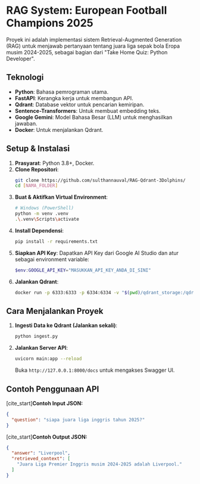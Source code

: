 # RAG System: European Football Champions 2025

Proyek ini adalah implementasi sistem Retrieval-Augmented Generation (RAG) untuk menjawab pertanyaan tentang juara liga sepak bola Eropa musim 2024-2025, sebagai bagian dari "Take Home Quiz: Python Developer".

## Teknologi
- **Python**: Bahasa pemrograman utama.
- **FastAPI**: Kerangka kerja untuk membangun API.
- **Qdrant**: Database vektor untuk pencarian kemiripan.
- **Sentence-Transformers**: Untuk membuat embedding teks.
- **Google Gemini**: Model Bahasa Besar (LLM) untuk menghasilkan jawaban.
- **Docker**: Untuk menjalankan Qdrant.

## Setup & Instalasi
1.  **Prasyarat**: Python 3.8+, Docker.
2.  **Clone Repositori**:
    ```bash
    git clone https://github.com/sulthannauval/RAG-Qdrant-3Dolphins/
    cd [NAMA_FOLDER]
    ```
3.  **Buat & Aktifkan Virtual Environment**:
    ```bash
    # Windows (PowerShell)
    python -m venv .venv
    .\.venv\Scripts\activate
    ```
4.  **Install Dependensi**:
    ```bash
    pip install -r requirements.txt
    ```
5.  **Siapkan API Key**:
    Dapatkan API Key dari Google AI Studio dan atur sebagai environment variable:
    ```powershell
    $env:GOOGLE_API_KEY="MASUKKAN_API_KEY_ANDA_DI_SINI"
    ```
6.  **Jalankan Qdrant**:
    ```bash
    docker run -p 6333:6333 -p 6334:6334 -v "$(pwd)/qdrant_storage:/qdrant/storage:z" qdrant/qdrant
    ```

## Cara Menjalankan Proyek
1.  **Ingesti Data ke Qdrant (Jalankan sekali)**:
    ```bash
    python ingest.py
    ```
2.  **Jalankan Server API**:
    ```bash
    uvicorn main:app --reload
    ```
    Buka `http://127.0.0.1:8000/docs` untuk mengakses Swagger UI.

## Contoh Penggunaan API

[cite_start]**Contoh Input JSON:** 
```json
{
  "question": "siapa juara liga inggris tahun 2025?"
}
```

[cite_start]**Contoh Output JSON:** 
```json
{
  "answer": "Liverpool",
  "retrieved_context": [
    "Juara Liga Premier Inggris musim 2024-2025 adalah Liverpool."
  ]
}
```
